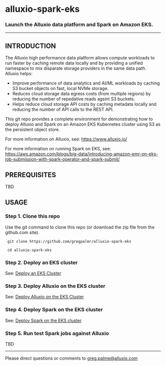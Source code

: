# alluxio-spark-eks

### Launch the Alluxio data platform and Spark on Amazon EKS.

---

## INTRODUCTION

The Alluxio high performance data platform allows compute workloads to run faster by caching remote data locally and by providing a unified namespace to mix disparate storage providers in the same data path. Alluxio helps:

- Improve performance of data analytics and AI/ML workloads by caching S3 bucket objects on fast, local NVMe storage.
- Reduces cloud storage data egress costs (from multiple regions) by reducing the number of repedative reads agsint S3 buckets. 
- Helps reduce cloud storage API costs by caching metadata locally and reducing the number of API calls to the REST API.

This git repo provides a complete environment for demonstrating how to deploy Alluxio and Spark on an Amazon EKS Kubernetes cluster using S3 as the persistent object store.

For more information on Alluxio, see: https://www.alluxio.io/

For more information on running Spark on EKS, see: https://aws.amazon.com/blogs/big-data/introducing-amazon-emr-on-eks-job-submission-with-spark-operator-and-spark-submit/

## PREREQUISITES

TBD

## USAGE

### Step 1. Clone this repo

Use the git command to clone this repo (or download the zip file from the github.com site).

     git clone https://github.com/gregpalmr/alluxio-spark-eks

     cd alluxio-spark-eks

### Step 2. Deploy an EKS cluster

See: [Deploy an EKS Cluster](eks/README.md)

### Step 3. Deploy Alluxio on the EKS cluster

See: [Deploy Alluxio on the EKS Cluster](alluxio/README.md)

### Step 4. Deploy Spark on the EKS cluster

See: [Deploy Spark on the EKS cluster](spark/README.md)

### Step 5. Run test Spark jobs against Alluxio

TBD

---

Please direct questions or comments to greg.palme@alluxio.com
